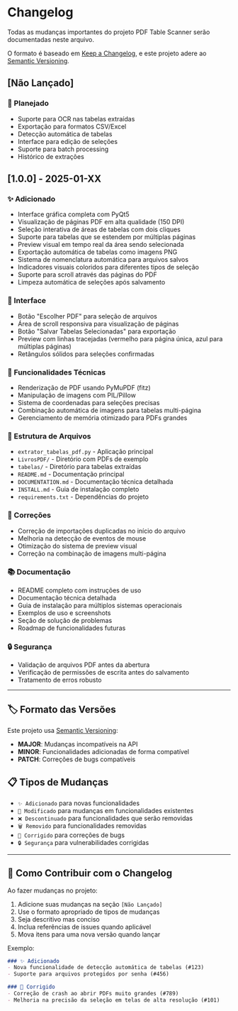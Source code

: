 # Changelog

Todas as mudanças importantes do projeto PDF Table Scanner serão documentadas neste arquivo.

O formato é baseado em [Keep a Changelog](https://keepachangelog.com/pt-BR/1.0.0/),
e este projeto adere ao [Semantic Versioning](https://semver.org/lang/pt-BR/).

## [Não Lançado]

### 🎯 Planejado
- Suporte para OCR nas tabelas extraídas
- Exportação para formatos CSV/Excel
- Detecção automática de tabelas
- Interface para edição de seleções
- Suporte para batch processing
- Histórico de extrações

## [1.0.0] - 2025-01-XX

### ✨ Adicionado
- Interface gráfica completa com PyQt5
- Visualização de páginas PDF em alta qualidade (150 DPI)
- Seleção interativa de áreas de tabelas com dois cliques
- Suporte para tabelas que se estendem por múltiplas páginas
- Preview visual em tempo real da área sendo selecionada
- Exportação automática de tabelas como imagens PNG
- Sistema de nomenclatura automática para arquivos salvos
- Indicadores visuais coloridos para diferentes tipos de seleção
- Suporte para scroll através das páginas do PDF
- Limpeza automática de seleções após salvamento

### 🎨 Interface
- Botão "Escolher PDF" para seleção de arquivos
- Área de scroll responsiva para visualização de páginas
- Botão "Salvar Tabelas Selecionadas" para exportação
- Preview com linhas tracejadas (vermelho para página única, azul para múltiplas páginas)
- Retângulos sólidos para seleções confirmadas

### 🔧 Funcionalidades Técnicas
- Renderização de PDF usando PyMuPDF (fitz)
- Manipulação de imagens com PIL/Pillow
- Sistema de coordenadas para seleções precisas
- Combinação automática de imagens para tabelas multi-página
- Gerenciamento de memória otimizado para PDFs grandes

### 📁 Estrutura de Arquivos
- `extrator_tabelas_pdf.py` - Aplicação principal
- `LivrosPDF/` - Diretório com PDFs de exemplo
- `tabelas/` - Diretório para tabelas extraídas
- `README.md` - Documentação principal
- `DOCUMENTATION.md` - Documentação técnica detalhada
- `INSTALL.md` - Guia de instalação completo
- `requirements.txt` - Dependências do projeto

### 🐛 Correções
- Correção de importações duplicadas no início do arquivo
- Melhoria na detecção de eventos de mouse
- Otimização do sistema de preview visual
- Correção na combinação de imagens multi-página

### 📚 Documentação
- README completo com instruções de uso
- Documentação técnica detalhada
- Guia de instalação para múltiplos sistemas operacionais
- Exemplos de uso e screenshots
- Seção de solução de problemas
- Roadmap de funcionalidades futuras

### 🔒 Segurança
- Validação de arquivos PDF antes da abertura
- Verificação de permissões de escrita antes do salvamento
- Tratamento de erros robusto

---

## 🏷️ Formato das Versões

Este projeto usa [Semantic Versioning](https://semver.org/):

- **MAJOR**: Mudanças incompatíveis na API
- **MINOR**: Funcionalidades adicionadas de forma compatível
- **PATCH**: Correções de bugs compatíveis

## 📋 Tipos de Mudanças

- `✨ Adicionado` para novas funcionalidades
- `🔄 Modificado` para mudanças em funcionalidades existentes
- `❌ Descontinuado` para funcionalidades que serão removidas
- `🗑️ Removido` para funcionalidades removidas
- `🐛 Corrigido` para correções de bugs
- `🔒 Segurança` para vulnerabilidades corrigidas

---

## 🤝 Como Contribuir com o Changelog

Ao fazer mudanças no projeto:

1. Adicione suas mudanças na seção `[Não Lançado]`
2. Use o formato apropriado de tipos de mudanças
3. Seja descritivo mas conciso
4. Inclua referências de issues quando aplicável
5. Mova itens para uma nova versão quando lançar

Exemplo:
```markdown
### ✨ Adicionado
- Nova funcionalidade de detecção automática de tabelas (#123)
- Suporte para arquivos protegidos por senha (#456)

### 🐛 Corrigido
- Correção de crash ao abrir PDFs muito grandes (#789)
- Melhoria na precisão da seleção em telas de alta resolução (#101)
```
